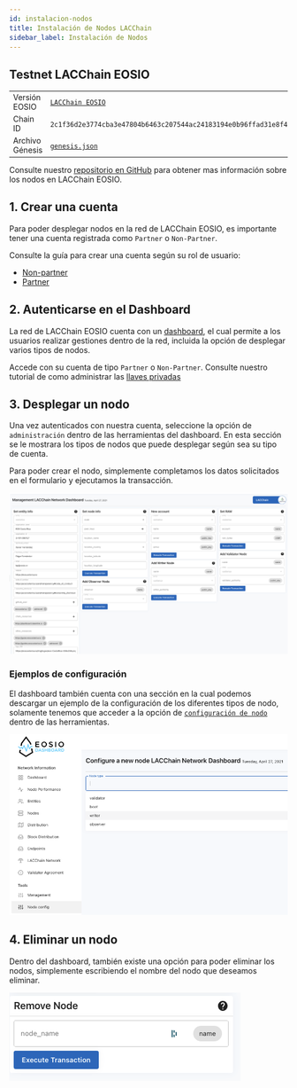 ```yaml
---
id: instalacion-nodos
title: Instalación de Nodos LACChain
sidebar_label: Instalación de Nodos
---
```


## Testnet LACChain EOSIO 

<table>
<tr>
    <td>Versión EOSIO</td>
    <td>
        <a href="https://github.com/lacchain/eosio-network" target="_blank" rel="noopener noreferrer">
            <code>LACChain EOSIO</code>
        </a>
    </td>
</tr>
<tr>
    <td>Chain ID</td>
    <td><code>2c1f36d2e3774cba3e47804b6463c207544ac24183194e0b96ffad31e8f4acd5</code></td>
</tr>
<tr>
    <td>Archivo Génesis</td>
    <td>
      <a href="https://raw.githubusercontent.com/LatamLink/eosio-testnet/master/genesis.json" target="_blank" rel="noopener noreferrer"><code>genesis.json</code></a>
    </td>
</tr>
</table>

Consulte nuestro [repositorio en GitHub](https://github.com/lacchain/eosio-network) para obtener mas información sobre los nodos en LACChain EOSIO.

## 1. Crear una cuenta

Para poder desplegar nodos en la red de LACChain EOSIO, es importante tener una cuenta registrada como `Partner` o `Non-Partner`. 
 
Consulte la guía para crear una cuenta según su rol de usuario: 

- [Non-partner](./crear-cuenta-non-partner)
- [Partner](./crear-cuenta-partner)


## 2. Autenticarse en el Dashboard

La red de LACChain EOSIO cuenta con un [dashboard](https://dashboard.latamlink.io/), el cual permite a los usuarios realizar gestiones dentro de la red, incluida la opción de desplegar varios tipos de nodos.  

Accede con su cuenta de tipo `Partner` o `Non-Partner`. Consulte nuestro tutorial de como administrar las [llaves privadas](./llaves-privadas#31-autenticadores-externos-wallets)


## 3. Desplegar un nodo 

Una vez autenticados con nuestra cuenta, seleccione la opción de `administración` dentro de las herramientas del dashboard. En esta sección se le mostrara los tipos de nodos que puede desplegar según sea su tipo de cuenta. 

Para poder crear el nodo, simplemente completamos los datos solicitados en el formulario y ejecutamos la transacción. 

![Sección de administración](/img/docs/dashboard_02.png)


### Ejemplos de configuración

El dashboard también cuenta con una sección en la cual podemos descargar un ejemplo de la configuración de los diferentes tipos de nodo, solamente tenemos que acceder a la opción de [`configuración de nodo`](https://dashboard.latamlink.io/node-config) dentro de las herramientas. 

![Sección de configuración](/img/docs/dashboard_01.png)

## 4. Eliminar un nodo 

Dentro del dashboard, también existe una opción para poder eliminar los nodos, simplemente escribiendo el nombre del nodo que deseamos eliminar. 

![Eliminación de nodos](/img/docs/dashboard_03.png)